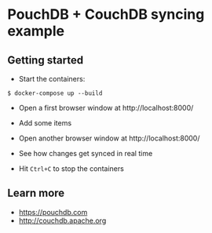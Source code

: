# PouchDB + CouchDB syncing example

## Getting started

- Start the containers:

```
$ docker-compose up --build
```

- Open a first browser window at http://localhost:8000/

- Add some items

- Open another browser window at http://localhost:8000/

- See how changes get synced in real time

- Hit `Ctrl+C` to stop the containers

## Learn more

- https://pouchdb.com
- http://couchdb.apache.org
